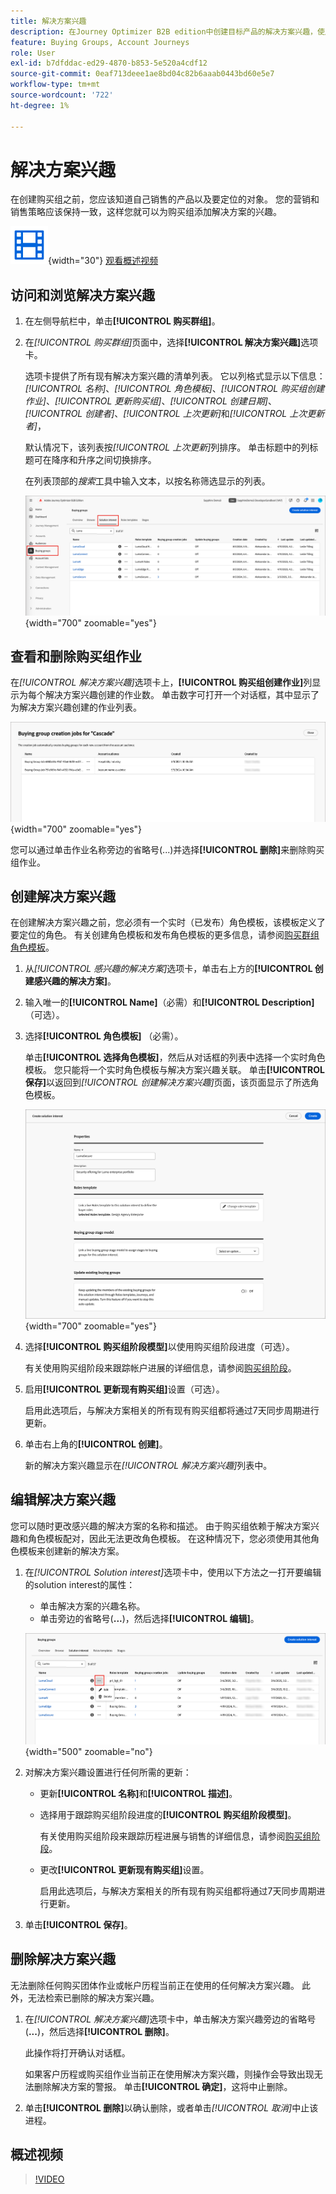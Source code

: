 ```yaml
---
title: 解决方案兴趣
description: 在Journey Optimizer B2B edition中创建目标产品的解决方案兴趣，使用角色模板自动创建购买组，以及管理阶段进展。
feature: Buying Groups, Account Journeys
role: User
exl-id: b7dfddac-ed29-4870-b853-5e520a4cdf12
source-git-commit: 0eaf713deee1ae8bd04c82b6aaab0443bd60e5e7
workflow-type: tm+mt
source-wordcount: '722'
ht-degree: 1%

---
```


# 解决方案兴趣

在创建购买组之前，您应该知道自己销售的产品以及要定位的对象。 您的营销和销售策略应该保持一致，这样您就可以为购买组添加解决方案的兴趣。

![视频](../../assets/do-not-localize/icon-video.svg){width="30"} [观看概述视频](#overview-video)

## 访问和浏览解决方案兴趣

1. 在左侧导航栏中，单击&#x200B;**[!UICONTROL 购买群组]**。

1. 在&#x200B;_[!UICONTROL 购买群组]_&#x200B;页面中，选择&#x200B;**[!UICONTROL 解决方案兴趣]**&#x200B;选项卡。

   选项卡提供了所有现有解决方案兴趣的清单列表。 它以列格式显示以下信息：_[!UICONTROL 名称]_、_[!UICONTROL 角色模板]_、_[!UICONTROL 购买组创建作业]_、_[!UICONTROL 更新购买组]_、_[!UICONTROL 创建日期]_、_[!UICONTROL 创建者]_、_[!UICONTROL 上次更新]_&#x200B;和&#x200B;_[!UICONTROL 上次更新者]_，

   默认情况下，该列表按&#x200B;_[!UICONTROL 上次更新]_&#x200B;列排序。 单击标题中的列标题可在降序和升序之间切换排序。

   在列表顶部的&#x200B;_搜索_&#x200B;工具中输入文本，以按名称筛选显示的列表。

   ![解决方案兴趣选项卡](assets/solution-interest-tab.png){width="700" zoomable="yes"}

## 查看和删除购买组作业

在&#x200B;_[!UICONTROL 解决方案兴趣]_&#x200B;选项卡上，**[!UICONTROL 购买组创建作业]**&#x200B;列显示为每个解决方案兴趣创建的作业数。 单击数字可打开一个对话框，其中显示了为解决方案兴趣创建的作业列表。

![为解决方案兴趣购买小组工作](assets/buying-group-jobs-for-solution-interest.png){width="700" zoomable="yes"}

您可以通过单击作业名称旁边的省略号(...)并选择&#x200B;**[!UICONTROL 删除]**&#x200B;来删除购买组作业。

## 创建解决方案兴趣

在创建解决方案兴趣之前，您必须有一个实时（已发布）角色模板，该模板定义了要定位的角色。 有关创建角色模板和发布角色模板的更多信息，请参阅[购买群组角色模板](./buying-groups-role-templates.md)。

1. 从&#x200B;_[!UICONTROL 感兴趣的解决方案]_&#x200B;选项卡，单击右上方的&#x200B;**[!UICONTROL 创建感兴趣的解决方案]**。

1. 输入唯一的&#x200B;**[!UICONTROL Name]**（必需）和&#x200B;**[!UICONTROL Description]**（可选）。

1. 选择&#x200B;**[!UICONTROL 角色模板]** （必需）。

   单击&#x200B;**[!UICONTROL 选择角色模板]**，然后从对话框的列表中选择一个实时角色模板。 您只能将一个实时角色模板与解决方案兴趣关联。 单击&#x200B;**[!UICONTROL 保存]**&#x200B;以返回到&#x200B;_[!UICONTROL 创建解决方案兴趣]_&#x200B;页面，该页面显示了所选角色模板。

   ![向解决方案兴趣添加角色模板](assets/solution-interest-create.png){width="700" zoomable="yes"}

1. 选择&#x200B;**[!UICONTROL 购买组阶段模型]**&#x200B;以使用购买组阶段进度（可选）。

   有关使用购买组阶段来跟踪帐户进展的详细信息，请参阅[购买组阶段](./buying-group-stages.md)。

1. 启用&#x200B;**[!UICONTROL 更新现有购买组]**&#x200B;设置（可选）。

   启用此选项后，与解决方案相关的所有现有购买组都将通过7天同步周期进行更新。

1. 单击右上角的&#x200B;**[!UICONTROL 创建]**。

   新的解决方案兴趣显示在&#x200B;_[!UICONTROL 解决方案兴趣]_&#x200B;列表中。

## 编辑解决方案兴趣

您可以随时更改感兴趣的解决方案的名称和描述。 由于购买组依赖于解决方案兴趣和角色模板配对，因此无法更改角色模板。 在这种情况下，您必须使用其他角色模板来创建新的解决方案。

1. 在&#x200B;_[!UICONTROL Solution interest]_&#x200B;选项卡中，使用以下方法之一打开要编辑的solution interest的属性：

   * 单击解决方案的兴趣名称。
   * 单击旁边的省略号(**...**)，然后选择&#x200B;**[!UICONTROL 编辑]**。

   ![解决方案兴趣更多菜单](assets/solution-interests-more-menu.png){width="500" zoomable="no"}

1. 对解决方案兴趣设置进行任何所需的更新：

   * 更新&#x200B;**[!UICONTROL 名称]**&#x200B;和&#x200B;**[!UICONTROL 描述]**。

   * 选择用于跟踪购买组阶段进度的&#x200B;**[!UICONTROL 购买组阶段模型]**。

     有关使用购买组阶段来跟踪历程进展与销售的详细信息，请参阅[购买组阶段](./buying-group-stages.md)。

   * 更改&#x200B;**[!UICONTROL 更新现有购买组]**&#x200B;设置。

     启用此选项后，与解决方案相关的所有现有购买组都将通过7天同步周期进行更新。

1. 单击&#x200B;**[!UICONTROL 保存]**。

## 删除解决方案兴趣

无法删除任何购买团体作业或帐户历程当前正在使用的任何解决方案兴趣。 此外，无法检索已删除的解决方案兴趣。

1. 在&#x200B;_[!UICONTROL 解决方案兴趣]_&#x200B;选项卡中，单击解决方案兴趣旁边的省略号(**...**)，然后选择&#x200B;**[!UICONTROL 删除]**。

   此操作将打开确认对话框。

   如果客户历程或购买组作业当前正在使用解决方案兴趣，则操作会导致出现无法删除解决方案的警报。 单击&#x200B;**[!UICONTROL 确定]**，这将中止删除。

1. 单击&#x200B;**[!UICONTROL 删除]**&#x200B;以确认删除，或者单击&#x200B;_[!UICONTROL 取消]_&#x200B;中止该进程。

## 概述视频

>[!VIDEO](https://video.tv.adobe.com/v/3433080/?learn=on)
